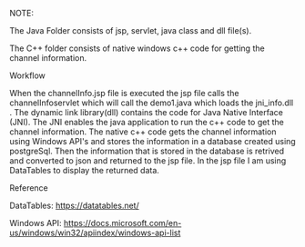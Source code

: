 NOTE:

The Java Folder consists of jsp, servlet, java class and dll file(s).

The C++ folder consists of native windows c++ code for getting the channel information.


Workflow

When the channelInfo.jsp file is executed the jsp file calls the channelInfoservlet which will call the demo1.java which loads 
the jni_info.dll . The dynamic link library(dll) contains the code for Java Native Interface (JNI). The JNI enables the java 
application to run the c++ code to get the channel information. The native c++ code gets the channel information using Windows API's
and stores the information in a database created using postgreSql. Then the information that is stored in the database is retrived and 
converted to json and returned to the jsp file. In the jsp file I am using DataTables to display the returned data.

Reference

DataTables: https://datatables.net/

Windows API: https://docs.microsoft.com/en-us/windows/win32/apiindex/windows-api-list
